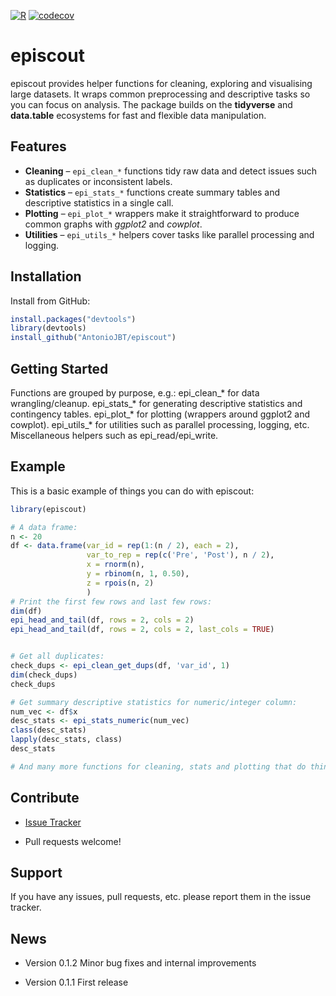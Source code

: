 [![R](https://github.com/antoniojbt/episcout/actions/workflows/r.yml/badge.svg)](https://github.com/antoniojbt/episcout/actions/workflows/r-cmd-check.yml)
[![codecov](https://codecov.io/gh/AntonioJBT/episcout/branch/master/graph/badge.svg)](https://codecov.io/gh/AntonioJBT/episcout)

# episcout

episcout provides helper functions for cleaning, exploring and visualising large datasets. It wraps common preprocessing and descriptive tasks so you can focus on analysis. The package builds on the **tidyverse** and **data.table** ecosystems for fast and flexible data manipulation.

## Features

* **Cleaning** – `epi_clean_*` functions tidy raw data and detect issues such as duplicates or inconsistent labels.
* **Statistics** – `epi_stats_*` functions create summary tables and descriptive statistics in a single call.
* **Plotting** – `epi_plot_*` wrappers make it straightforward to produce common graphs with *ggplot2* and *cowplot*.
* **Utilities** – `epi_utils_*` helpers cover tasks like parallel processing and logging.

## Installation

<!--- 
You can install the released version of episcout from [CRAN](https://CRAN.R-project.org) with:

``` r
install.packages("episcout")
```
--->

Install from GitHub:
``` r
install.packages("devtools")
library(devtools)
install_github("AntonioJBT/episcout")
```

## Getting Started

Functions are grouped by purpose, e.g.:
epi_clean_* for data wrangling/cleanup.
epi_stats_* for generating descriptive statistics and contingency tables.
epi_plot_* for plotting (wrappers around ggplot2 and cowplot).
epi_utils_* for utilities such as parallel processing, logging, etc.
Miscellaneous helpers such as epi_read/epi_write.

## Example

This is a basic example of things you can do with episcout:

``` r
library(episcout)

# A data frame:
n <- 20
df <- data.frame(var_id = rep(1:(n / 2), each = 2),
                 var_to_rep = rep(c('Pre', 'Post'), n / 2),
                 x = rnorm(n),
                 y = rbinom(n, 1, 0.50),
                 z = rpois(n, 2)
                 )
# Print the first few rows and last few rows:
dim(df)
epi_head_and_tail(df, rows = 2, cols = 2)
epi_head_and_tail(df, rows = 2, cols = 2, last_cols = TRUE)


# Get all duplicates:
check_dups <- epi_clean_get_dups(df, 'var_id', 1)
dim(check_dups)
check_dups

# Get summary descriptive statistics for numeric/integer column:
num_vec <- df$x
desc_stats <- epi_stats_numeric(num_vec)
class(desc_stats)
lapply(desc_stats, class)
desc_stats

# And many more functions for cleaning, stats and plotting that do things a bit faster or more conveniently and I couldn't easily find in other packages.
```

## Contribute

- [Issue Tracker](https://github.com/AntonioJBT/episcout/issues)

- Pull requests welcome!


Support
-------

If you have any issues, pull requests, etc. please report them in the issue tracker. 

## News

- Version 0.1.2
  Minor bug fixes and internal improvements

- Version 0.1.1
  First release
